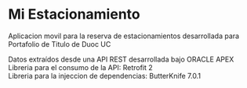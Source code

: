 # Mi Estacionamiento
Aplicacion movil para la reserva de estacionamientos desarrollada para Portafolio de Titulo de Duoc UC

Datos extraídos desde una API REST desarrollada bajo ORACLE APEX  
Libreria para el consumo de la API: Retrofit 2  
Libreria para la injeccion de dependencias: ButterKnife 7.0.1  

